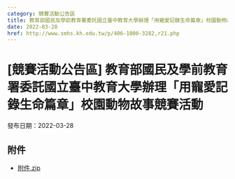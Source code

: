```yaml
---
category: 競賽活動公告區
title: 教育部國民及學前教育署委託國立臺中教育大學辦理「用寵愛記錄生命篇章」校園動物故事競賽活動
date: 2022-03-28
href: http://www.smhs.kh.edu.tw/p/406-1000-3282,r21.php
---
```


# [競賽活動公告區] 教育部國民及學前教育署委託國立臺中教育大學辦理「用寵愛記錄生命篇章」校園動物故事競賽活動

發布日期：2022-03-28



## 附件

- [附件.zip](https://www.smhs.kh.edu.tw/app/index.php?Action=downloadfile&file=WVhSMFlXTm9Memd4TDNCMFlWOHpNRE01WHpFM056UTVOREpmTkRnNU1USXVlbWx3&fname=DGGGROTSYWQO41XX50LKSWHGRK30OOLKDGUWTSKK4125MLVWKPROVTPOUSSSPKPO)
